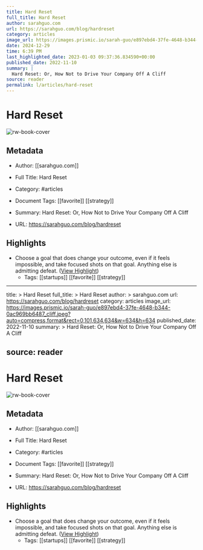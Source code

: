 ```yaml
---
title: Hard Reset
full_title: Hard Reset
author: sarahguo.com
url: https://sarahguo.com/blog/hardreset
category: articles
image_url: https://images.prismic.io/sarah-guo/e897ebd4-37fe-4648-b344-0ac969bb6487_cliff.jpeg?auto=compress,format&rect=0,101,634,634&w=634&h=634
date: 2024-12-29
time: 6:39 PM
last_highlighted_date: 2023-01-03 09:37:36.834590+00:00
published_date: 2022-11-10
summary: |
  Hard Reset: Or, How Not to Drive Your Company Off A Cliff
source: reader
permalink: l/articles/hard-reset
---
```

# Hard Reset

![rw-book-cover](https://images.prismic.io/sarah-guo/e897ebd4-37fe-4648-b344-0ac969bb6487_cliff.jpeg?auto=compress,format&rect=0,101,634,634&w=634&h=634)

## Metadata
- Author: [[sarahguo.com]]
- Full Title: Hard Reset
- Category: #articles
- Document Tags: [[favorite]] [[strategy]] 
- Summary: Hard Reset: Or, How Not to Drive Your Company Off A Cliff

- URL: https://sarahguo.com/blog/hardreset

## Highlights
- Choose a goal that does change your outcome, even if it feels impossible, and take focused shots on that goal. Anything else is admitting defeat. ([View Highlight](https://read.readwise.io/read/01gnvfwma806dxmm1vrq6q6dcd))
    - Tags: [[startups]] [[favorite]] [[strategy]] 


---
title: >
  Hard Reset
full_title: >
  Hard Reset
author: >
  sarahguo.com
url: https://sarahguo.com/blog/hardreset
category: articles
image_url: https://images.prismic.io/sarah-guo/e897ebd4-37fe-4648-b344-0ac969bb6487_cliff.jpeg?auto=compress,format&rect=0,101,634,634&w=634&h=634
published_date: 2022-11-10
summary: >
  Hard Reset: Or, How Not to Drive Your Company Off A Cliff

source: reader
---
# Hard Reset

![rw-book-cover](https://images.prismic.io/sarah-guo/e897ebd4-37fe-4648-b344-0ac969bb6487_cliff.jpeg?auto=compress,format&rect=0,101,634,634&w=634&h=634)

## Metadata
- Author: [[sarahguo.com]]
- Full Title: Hard Reset
- Category: #articles
- Document Tags: [[favorite]] [[strategy]] 
- Summary: Hard Reset: Or, How Not to Drive Your Company Off A Cliff

- URL: https://sarahguo.com/blog/hardreset

## Highlights
- Choose a goal that does change your outcome, even if it feels impossible, and take focused shots on that goal. Anything else is admitting defeat. ([View Highlight](https://read.readwise.io/read/01gnvfwma806dxmm1vrq6q6dcd))
    - Tags: [[startups]] [[favorite]] [[strategy]] 



